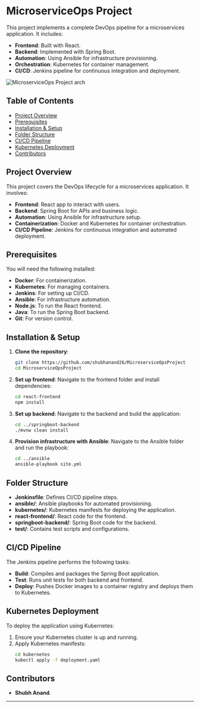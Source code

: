 # MicroserviceOps Project

This project implements a complete DevOps pipeline for a microservices application. It includes:
- **Frontend**: Built with React.
- **Backend**: Implemented with Spring Boot.
- **Automation**: Using Ansible for infrastructure provisioning.
- **Orchestration**: Kubernetes for container management.
- **CI/CD**: Jenkins pipeline for continuous integration and deployment.

![MicroserviceOps Project arch](https://github.com/user-attachments/assets/0b93aa60-e3cc-4b2a-ab4b-faf4b6dfbf07)


## Table of Contents
- [Project Overview](#project-overview)
- [Prerequisites](#prerequisites)
- [Installation & Setup](#installation--setup)
- [Folder Structure](#folder-structure)
- [CI/CD Pipeline](#cicd-pipeline)
- [Kubernetes Deployment](#kubernetes-deployment)
- [Contributors](#contributors)

## Project Overview

This project covers the DevOps lifecycle for a microservices application. It involves:
- **Frontend**: React app to interact with users.
- **Backend**: Spring Boot for APIs and business logic.
- **Automation**: Using Ansible for infrastructure setup.
- **Containerization**: Docker and Kubernetes for container orchestration.
- **CI/CD Pipeline**: Jenkins for continuous integration and automated deployment.

## Prerequisites

You will need the following installed:
- **Docker**: For containerization.
- **Kubernetes**: For managing containers.
- **Jenkins**: For setting up CI/CD.
- **Ansible**: For infrastructure automation.
- **Node.js**: To run the React frontend.
- **Java**: To run the Spring Boot backend.
- **Git**: For version control.

## Installation & Setup

1. **Clone the repository**:
   ```bash
   git clone https://github.com/shubhanand26/MicroserviceOpsProject
   cd MicroserviceOpsProject
   ```

2. **Set up frontend**:
   Navigate to the frontend folder and install dependencies:
   ```bash
   cd react-frontend
   npm install
   ```

3. **Set up backend**:
   Navigate to the backend and build the application:
   ```bash
   cd ../springboot-backend
   ./mvnw clean install
   ```

4. **Provision infrastructure with Ansible**:
   Navigate to the Ansible folder and run the playbook:
   ```bash
   cd ../ansible
   ansible-playbook site.yml
   ```

## Folder Structure

- **Jenkinsfile**: Defines CI/CD pipeline steps.
- **ansible/**: Ansible playbooks for automated provisioning.
- **kubernetes/**: Kubernetes manifests for deploying the application.
- **react-frontend/**: React code for the frontend.
- **springboot-backend/**: Spring Boot code for the backend.
- **test/**: Contains test scripts and configurations.

## CI/CD Pipeline

The Jenkins pipeline performs the following tasks:
- **Build**: Compiles and packages the Spring Boot application.
- **Test**: Runs unit tests for both backend and frontend.
- **Deploy**: Pushes Docker images to a container registry and deploys them to Kubernetes.

## Kubernetes Deployment

To deploy the application using Kubernetes:
1. Ensure your Kubernetes cluster is up and running.
2. Apply Kubernetes manifests:
   ```bash
   cd kubernetes
   kubectl apply -f deployment.yaml
   ```

## Contributors

- **Shubh Anand**.

---
